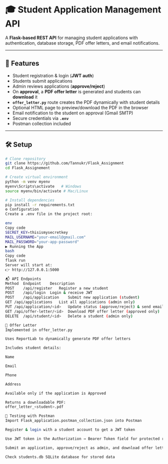 # 🎓 Student Application Management API

A **Flask-based REST API** for managing student applications with authentication, database storage, PDF offer letters, and email notifications.

---

## 🚀 Features
- Student registration & login (**JWT auth**)
- Students submit applications
- Admin reviews applications (**approve/reject**)
- On **approval**, a **PDF offer letter** is generated and students can **download** it
- **`offer_letter.py`** route creates the PDF dynamically with student details
- Optional HTML page to preview/download the PDF in the browser
- Email notification to the student on approval (Gmail SMTP)
- Secure credentials via **`.env`**
- Postman collection included

---

## 🛠️ Setup

```bash
# Clone repository
git clone https://github.com/Tannukr/Flask_Assignment
cd Flask_Assignement

# Create virtual environment
python -m venv myenv
myenv\Scripts\activate   # Windows
source myenv/bin/activate # Mac/Linux

# Install dependencies
pip install -r requirements.txt
⚙️ Configuration
Create a .env file in the project root:

env
Copy code
SECRET_KEY=thisismysecretkey
MAIL_USERNAME="your-email@gmail.com"
MAIL_PASSWORD="your-app-password"
▶️ Running the App
bash
Copy code
flask run
Server will start at:
👉 http://127.0.0.1:5000

📬 API Endpoints
Method	Endpoint	Description
POST	/api/register	Register a new student
POST	/api/login	Login & receive JWT
POST	/api/application	Submit new application (student)
GET	/api/applications	List all applications (admin only)
PUT	/api/application/<id>	Update status (approve/reject) & send email
GET	/api/offer-letter/<id>	Download PDF offer letter (approved only)
DELETE	/api/student/<id>	Delete a student (admin only)

📄 Offer Letter
Implemented in offer_letter.py

Uses ReportLab to dynamically generate PDF offer letters

Includes student details:

Name

Email

Phone

Address

Available only if the application is Approved

Returns a downloadable PDF:
offer_letter_<student>.pdf

🧪 Testing with Postman
Import Flask_application.postman_collection.json into Postman

Register & login with a student account to get a JWT token

Use JWT token in the Authorization → Bearer Token field for protected routes

Submit an application, approve/reject as admin, and download offer letters

Check students.db SQLite database for stored data
